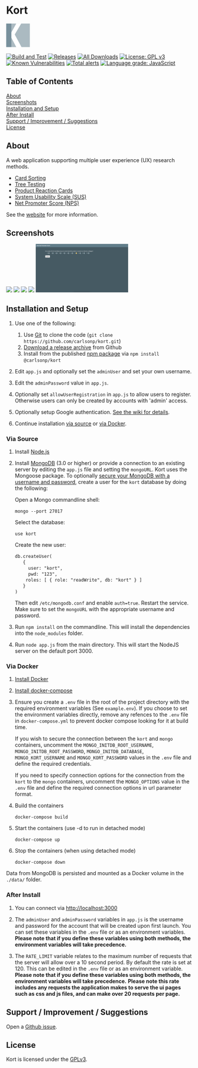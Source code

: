 # Kort

![Kort Icon](https://raw.githubusercontent.com/carlsonp/kort/master/public/images/logo-64.png)

[![Build and Test](https://github.com/carlsonp/kort/workflows/Build%20and%20Test/badge.svg?branch=master)](https://github.com/carlsonp/kort/actions)
[![Releases](https://img.shields.io/github/release/carlsonp/kort.svg)](https://github.com/carlsonp/kort/releases/latest)
[![All Downloads](https://img.shields.io/github/downloads/carlsonp/kort/total.svg)](http://www.somsubhra.com/github-release-stats/?username=carlsonp&repository=kort)
[![License: GPL v3](https://img.shields.io/badge/License-GPL%20v3-blue.svg)](https://www.gnu.org/licenses/gpl-3.0)
[![Known Vulnerabilities](https://snyk.io/test/github/carlsonp/kort/badge.svg)](https://snyk.io/test/github/carlsonp/kort)
[![Total alerts](https://img.shields.io/lgtm/alerts/g/carlsonp/kort.svg?logo=lgtm&logoWidth=18)](https://lgtm.com/projects/g/carlsonp/kort/alerts/)
[![Language grade: JavaScript](https://img.shields.io/lgtm/grade/javascript/g/carlsonp/kort.svg?logo=lgtm&logoWidth=18)](https://lgtm.com/projects/g/carlsonp/kort/context:javascript)

## Table of Contents

[About](#About)  
[Screenshots](#Screenshots)  
[Installation and Setup](#Installation)  
[After Install](#AfterInstall)  
[Support / Improvement / Suggestions](#Support)  
[License](#License)

<a name="About"/>

## About

A web application supporting multiple user experience (UX) research methods.

* [Card Sorting](https://en.wikipedia.org/wiki/Card_sorting)
* [Tree Testing](https://en.wikipedia.org/wiki/Tree_testing)
* [Product Reaction Cards](https://en.wikipedia.org/wiki/Microsoft_Reaction_Card_Method_%28Desirability_Testing%29)
* [System Usability Scale (SUS)](https://en.wikipedia.org/wiki/System_usability_scale)
* [Net Promoter Score (NPS)](https://www.netpromoter.com/know/)

See the [website](https://carlsonp.github.io/kort/) for more information.

<a name="Screenshots"/>

## Screenshots

<img src="https://raw.githubusercontent.com/carlsonp/kort/master/docs/cs.png" width="250"/>
<img src="https://raw.githubusercontent.com/carlsonp/kort/master/docs/tt.png" width="250"/>
<img src="https://raw.githubusercontent.com/carlsonp/kort/master/docs/prc.png" width="250"/>
<img src="https://raw.githubusercontent.com/carlsonp/kort/master/docs/sus.png" width="250"/>
<img src="https://raw.githubusercontent.com/carlsonp/kort/master/docs/nps.png" width="250"/>

<a name="Installation"/>

## Installation and Setup

1. Use one of the following:

    1. Use [Git](https://git-scm.com/) to clone the code (`git clone https://github.com/carlsonp/kort.git`)
    2. [Download a release archive](https://github.com/carlsonp/kort/releases) from Github
    3. Install from the published [npm package](https://www.npmjs.com/package/@carlsonp/kort) via `npm install @carlsonp/kort`

2. Edit `app.js` and optionally set the `adminUser` and set your own username.

3. Edit the `adminPassword` value in `app.js`.

4. Optionally set `allowUserRegistration` in `app.js` to allow users to register.  Otherwise users can only be created by accounts with 'admin' access.

5. Optionally setup Google authentication.  [See the wiki for details](https://github.com/carlsonp/kort/wiki/Setting-up-Google-Authentication).

6. Continue installation [via source](#ViaSource) or
[via Docker](#ViaDocker).

<a name="ViaSource"/>

### Via Source

1. Install [Node.js](https://nodejs.org)

2. Install [MongoDB](https://www.mongodb.com/) (3.0 or higher) or provide a connection to an existing server
by editing the `app.js` file and setting the `mongoURL`.  Kort uses the Mongoose package. To optionally [secure your MongoDB with a username
and password](https://stackoverflow.com/questions/4881208/how-to-secure-mongodb-with-username-and-password/19768877),
create a user for the `kort` database by doing the following:

    Open a Mongo commandline shell:

    ```shell
    mongo --port 27017
    ```

    Select the database:

    ```mongo
    use kort
    ```

    Create the new user:

    ```mongo
    db.createUser(
       {
         user: "kort",
         pwd: "123",
        roles: [ { role: "readWrite", db: "kort" } ]
       }
    )
    ```

    Then edit `/etc/mongodb.conf` and enable `auth=true`.  Restart the service.  Make sure to set
    the `mongoURL` with the appropriate username and password.

3. Run `npm install` on the commandline.  This will install the dependencies into the `node_modules` folder.

4. Run `node app.js` from the main directory.  This will start the NodeJS server
on the default port 3000.

<a name="ViaDocker"/>

### Via Docker

1. [Install Docker](https://docs.docker.com/install/)

2. [Install docker-compose](https://docs.docker.com/compose/install/)

3. Ensure you create a `.env` file in the root of the project directory with the required environment variables (See `example.env`). If you choose to set the environment variables directly, remove any refences to the `.env` file in `docker-compose.yml` to prevent docker compose looking for it at build time.  

   If you wish to secure the connection between the `kort` and `mongo` containers,
   uncomment the `MONGO_INITDB_ROOT_USERNAME`, `MONGO_INITDB_ROOT_PASSWORD`,
   `MONGO_INITDB_DATABASE`, `MONGO_KORT_USERNAME` and `MONGO_KORT_PASSWORD` values
   in the `.env` file and define the required credentials.

   If you need to specify connection options for the connection from  the `kort` to
   the `mongo` containers, uncomment the `MONGO_OPTIONS` value in the `.env` file
   and define the required connection options in url parameter format.

4. Build the containers

    ```shell
    docker-compose build
    ```

5. Start the containers (use -d to run in detached mode)

    ```shell
    docker-compose up
    ```

6. Stop the containers (when using detached mode)

    ```shell
    docker-compose down
    ```

Data from MongoDB is persisted and mounted as a Docker volume in the `./data/` folder.

<a name='AfterInstall'/>

### After Install

1. You can connect via [http://localhost:3000](http://localhost:3000)

2. The `adminUser` and `adminPassword` variables in `app.js` is the username and password for the account that will be created upon first launch. You can set these variables in the `.env` file or as an environment variables. **Please note that if you define these variables using both methods, the environment variables will take precedence.**

3. The `RATE_LIMIT` variable relates to the maximum number of requests that the server will allow over a 10 second period. By default the rate is set at 120. This can be edited in the `.env` file or as an environment variable. **Please note that if you define these variables using both methods, the environment variables will take precedence.**
**Please note this rate includes any requests the application makes to serve the ui pages such as css and js files, and can make over 20 requests per page.**

<a name="Support"/>

## Support / Improvement / Suggestions

Open a [Github issue](https://github.com/carlsonp/kort/issues).

<a name="License"/>

## License

Kort is licensed under the [GPLv3](https://www.gnu.org/licenses/gpl-3.0.en.html).